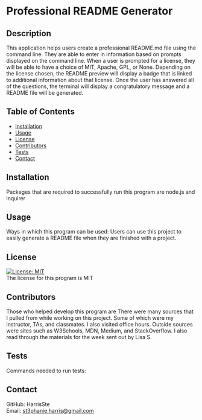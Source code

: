 # Professional README Generator

## Description
This application helps users create a professional README.md file using the command line. They are able to enter in information based on prompts displayed on the command line. When a user is prompted for a license, they will be able to have a choice of MIT, Apache, GPL, or None. Depending on the license chosen, the README preview will display a badge that is linked to additional information about that license. Once the user has answered all of the questions, the terminal will display a congratulatory message and a README file will be generated.

## Table of Contents
- [Installation](#installation)
- [Usage](#usage)
- [License](#license)
- [Contributors](#contributors)
- [Tests](#tests)
- [Contact](#contact)

## Installation
Packages that are required to successfully run this program are node.js and inquirer

## Usage
Ways in which this program can be used: Users can use this project to easily generate a README file when they are finished with a project.

## License
[![License: MIT](https://img.shields.io/badge/License-MIT-yellow.svg)](https://opensource.org/licenses/MIT)
<br>
The license for this program is MIT


## Contributors
Those who helped develop this program are There were many sources that I pulled from while working on this project. Some of which were my instructor, TAs, and classmates. I also visited office hours. Outside sources were sites such as W3Schools, MDN, Medium, and StackOverflow. I also read through the materials for the week sent out by Lisa S.

## Tests
Commands needed to run tests:

## Contact
GitHub: HarrisSte
<br>
Email: st3phanie.harris@gmail.com
